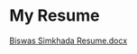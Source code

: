 # My Resume

[Biswas Simkhada Resume.docx](https://github.com/Biswas57/Resume/files/14621111/Biswas.Simkhada.Resume.docx)
